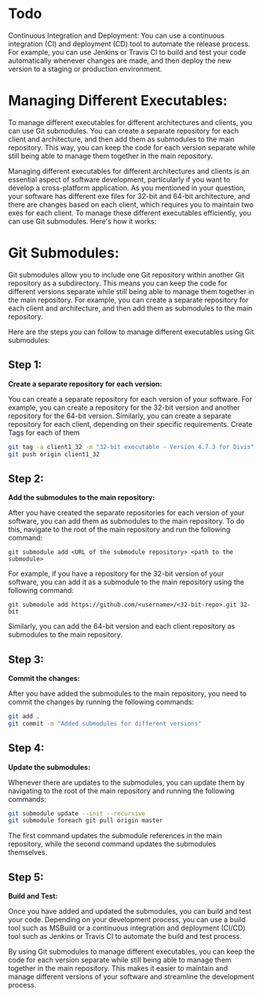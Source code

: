 # Todo
Continuous Integration and Deployment:
You can use a continuous integration (CI) and deployment (CD) tool to automate the release process. For example, you can use Jenkins or Travis CI to build and test your code automatically whenever changes are made, and then deploy the new version to a staging or production environment.

# Managing Different Executables:
To manage different executables for different architectures and clients, you can use Git submodules. You can create a separate repository for each client and architecture, and then add them as submodules to the main repository. This way, you can keep the code for each version separate while still being able to manage them together in the main repository.

Managing different executables for different architectures and clients is an essential aspect of software development, particularly if you want to develop a cross-platform application. As you mentioned in your question, your software has different exe files for 32-bit and 64-bit architecture, and there are changes based on each client, which requires you to maintain two exes for each client. To manage these different executables efficiently, you can use Git submodules. Here's how it works:

# Git Submodules:
Git submodules allow you to include one Git repository within another Git repository as a subdirectory. This means you can keep the code for different versions separate while still being able to manage them together in the main repository. For example, you can create a separate repository for each client and architecture, and then add them as submodules to the main repository.

Here are the steps you can follow to manage different executables using Git submodules:

## Step 1: 
**Create a separate repository for each version:**

You can create a separate repository for each version of your software. For example, you can create a repository for the 32-bit version and another repository for the 64-bit version. Similarly, you can create a separate repository for each client, depending on their specific requirements. Create Tags for each of them

```bash
git tag -a client1_32 -m "32-bit executable - Version 4.7.3 for Divis"
git push origin client1_32
```

## Step 2: 
**Add the submodules to the main repository:**

After you have created the separate repositories for each version of your software, you can add them as submodules to the main repository. To do this, navigate to the root of the main repository and run the following command:

`git submodule add <URL of the submodule repository> <path to the submodule>`

For example, if you have a repository for the 32-bit version of your software, you can add it as a submodule to the main repository using the following command:

`git submodule add https://github.com/<username>/<32-bit-repo>.git 32-bit`

Similarly, you can add the 64-bit version and each client repository as submodules to the main repository.

## Step 3: 
**Commit the changes:**

After you have added the submodules to the main repository, you need to commit the changes by running the following commands:

```bash
git add .
git commit -m "Added submodules for different versions"
```

## Step 4: 
**Update the submodules:**

Whenever there are updates to the submodules, you can update them by navigating to the root of the main repository and running the following commands:

```bash
git submodule update --init --recursive
git submodule foreach git pull origin master
```

The first command updates the submodule references in the main repository, while the second command updates the submodules themselves.

## Step 5: 
**Build and Test:**

Once you have added and updated the submodules, you can build and test your code. Depending on your development process, you can use a build tool such as MSBuild or a continuous integration and deployment (CI/CD) tool such as Jenkins or Travis CI to automate the build and test process.

By using Git submodules to manage different executables, you can keep the code for each version separate while still being able to manage them together in the main repository. This makes it easier to maintain and manage different versions of your software and streamline the development process.
